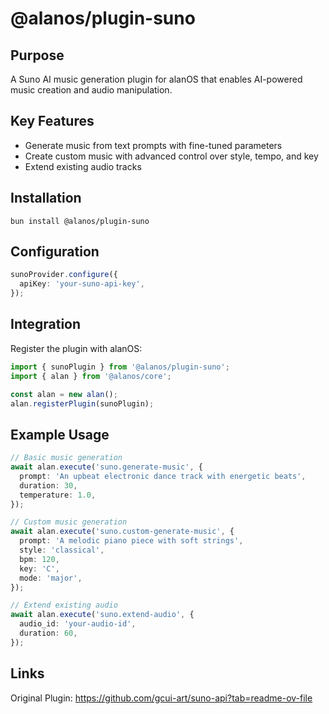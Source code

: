 # @alanos/plugin-suno

## Purpose

A Suno AI music generation plugin for alanOS that enables AI-powered music creation and audio manipulation.

## Key Features

- Generate music from text prompts with fine-tuned parameters
- Create custom music with advanced control over style, tempo, and key
- Extend existing audio tracks

## Installation

```
bun install @alanos/plugin-suno
```

## Configuration

```typescript
sunoProvider.configure({
  apiKey: 'your-suno-api-key',
});
```

## Integration

Register the plugin with alanOS:

```typescript
import { sunoPlugin } from '@alanos/plugin-suno';
import { alan } from '@alanos/core';

const alan = new alan();
alan.registerPlugin(sunoPlugin);
```

## Example Usage

```typescript
// Basic music generation
await alan.execute('suno.generate-music', {
  prompt: 'An upbeat electronic dance track with energetic beats',
  duration: 30,
  temperature: 1.0,
});

// Custom music generation
await alan.execute('suno.custom-generate-music', {
  prompt: 'A melodic piano piece with soft strings',
  style: 'classical',
  bpm: 120,
  key: 'C',
  mode: 'major',
});

// Extend existing audio
await alan.execute('suno.extend-audio', {
  audio_id: 'your-audio-id',
  duration: 60,
});
```

## Links

Original Plugin: https://github.com/gcui-art/suno-api?tab=readme-ov-file
